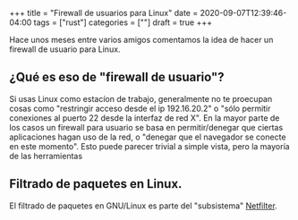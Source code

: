 +++
title = "Firewall de usuarios para Linux"
date = 2020-09-07T12:39:46-04:00
tags = ["rust"]
categories = [""]
draft = true
+++

Hace unos meses entre varios amigos comentamos la idea de hacer un
firewall de usuario para Linux.

## ¿Qué es eso de "firewall de usuario"?

Si usas Linux como estacíon de trabajo, generalmente no te proecupan
cosas como "restringir acceso desde el ip 192.16.20.2" o "sólo
permitir conexiones al puerto 22 desde la interfaz de red X". En la
mayor parte de los casos un firewall para usuario se basa en
permitir/denegar que ciertas aplicaciones hagan uso de la red, o
"denegar que el navegador se conecte en este momento". Esto puede
parecer trivial a simple vista, pero la mayoría de las herramientas

## Filtrado de paquetes en Linux.

El filtrado de paquetes en GNU/Linux es parte del "subsistema"
[Netfilter](ponerme.org).
